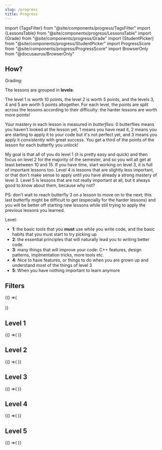 ```yaml
---
slug: /progress
title: Progress
---
```

import {TagsFilter} from "@site/components/progress/TagsFilter"
import {LessonsTable} from "@site/components/progress/LessonsTable"
import {Grade} from "@site/components/progress/Grade"
import {StudentPicker} from "@site/components/progress/StudentPicker"
import ProgressScore from "@site/components/progress/ProgressScore"
import BrowserOnly from "@docusaurus/BrowserOnly"

## How?


Grading:

The lessons are grouped in **levels**:

The level 1 is worth 10 points, the level 2 is worth 5 points, and the levels 3, 4 and 5 are worth 5 points altogether. For each level, the points are split across the lessons according to their difficulty: the harder lessons are worth more points!

Your mastery in each lesson is measured in *butterflies*: 0 butterflies means you haven't looked at the lesson yet, 1 means you have read it, 2 means you are starting to apply it to your code but it's not perfect yet, and 3 means you apply it *consistently* with great success. You get a third of the points of the lesson for each butterfly you unlock!

My goal is that all of you do level 1 (it is pretty easy and quick) and then focus on level 2 for the majority of the semester, and so you will all get at least between 10 and 15. If you have time, start working on level 3, it is full of important lessons too. Level 4 is lessons that are slightly less important, or that don't make sense to apply until you have already a strong mastery of level 3. Level 5 is lessons that are not really important at all, but it always good to know about them, because why not?

PS: don't wait to reach butterfly 3 on a lesson to move on to the next; this last butterfly might be difficult to get (especially for the harder lessons) and you will be better off starting new lessons while still trying to apply the previous lessons you learned.

Level:
 - **1**: the basic tools that you **must** use while you write code, and the basic habits that you must start to try picking up
 - **2**: the essential principles that will naturally lead you to writing better code.
 - **3**: many things that will improve your code: C++ features, design patterns, implmentation tricks, more tools etc.
 - **4**: Nice to have features, or things to do when you are grown up and understand most of the things of level 3
 - **5**: When you have nothing important to learn anymore

## Filters
<BrowserOnly>{() =>(<span>
    <StudentPicker/>
    <br/>
    <TagsFilter/>
    <Grade/>
    <br/>
</span>)}</BrowserOnly>

## Level 1
<BrowserOnly>{() =>(<span>
    <ProgressScore level={1}/>
    <LessonsTable level={1}/>
</span>)}</BrowserOnly>

## Level 2
<BrowserOnly>{() =>(<span>
    <ProgressScore level={2}/>
    <LessonsTable level={2}/>
</span>)}</BrowserOnly>

## Level 3
<BrowserOnly>{() =>(<span>
    <ProgressScore level={3}/>
    <LessonsTable level={3}/>
</span>)}</BrowserOnly>

## Level 4
<BrowserOnly>{() =>(<span>
    <ProgressScore level={4}/>
    <LessonsTable level={4}/>
</span>)}</BrowserOnly>

## Level 5
<BrowserOnly>{() =>(<span>
    <ProgressScore level={5}/>
</span>)}</BrowserOnly>